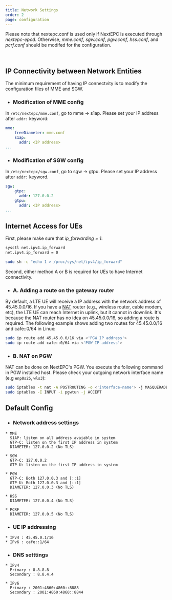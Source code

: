 ```yaml
---
title: Network Settings
order: 2
page: configuration
---
```


Please note that nextepc.conf is used only if NextEPC is executed through *nextepc-epcd*. Otherwise, *mme.conf*, *sgw.conf*, *pgw.conf*, *hss.conf*, and *pcrf.conf* should be modifed for the configuration. 

<br/>

## IP Connectivity between Network Entities

The minimum requirement of having IP connectvity is to modify the configuration files of MME and SGW.


* ### Modification of MME config
In `/etc/nextepc/mme.conf`, go to mme &rarr; s1ap. Please set your IP address after `addr:` keyword:
```yaml
mme:
    freeDiameter: mme.conf
    s1ap:
      addr: <IP address>
...
```

* ### Modification of SGW config
In `/etc/nextepc/sgw.conf`, go to sgw &rarr; gtpu. Please set your IP address after `addr:` keyword.

```yaml
sgw:
    gtpc:
      addr: 127.0.0.2
    gtpu:
      addr: <IP address>
...
```

## Internet Access for UEs
First, please make sure that *ip_forwarding = 1*:
```bash
sysctl net.ipv4.ip_forward
net.ipv4.ip_forward = 0

sudo sh -c "echo 1 > /proc/sys/net/ipv4/ip_forward"
```

Second, either method A or B is required for UEs to have Internet connectivity.

* ### A. Adding a route on the gateway router
By default, a LTE UE will receive a IP address with the network address of 45.45.0.0/16. If you have a [NAT](https://en.wikipedia.org/wiki/Network_address_translation) router (e.g., wireless router, cable modem, etc), the LTE UE can reach Internet in uplink, but it cannot in downlink. It's because the NAT router has no idea on 45.45.0.0/16, so adding a route is required. The following example shows adding two routes for 45.45.0.0/16 and cafe::0/64 in Linux:
```bash
sudo ip route add 45.45.0.0/16 via <'PGW IP address'>
sudo ip route add cafe::0/64 via <'PGW IP address'>
```

* ### B. NAT on PGW
NAT can be done on NextEPC's PGW. You execute the following command in PGW installed host. Please check your outgoing network interface name (e.g `enp0s25`, `wls3`):
```bash
sudo iptables -t nat -A POSTROUTING -o <'interface-name'> -j MASQUERADE
sudo iptables -I INPUT -i pgwtun -j ACCEPT
```


## Default Config

* ### Network address settings
```
* MME
  S1AP: listen on all address avaiable in system
  GTP-C: listen on the first IP address in system
  DIAMETER: 127.0.0.2 (No TLS)

* SGW
  GTP-C: 127.0.0.2
  GTP-U: listen on the first IP address in system

* PGW
  GTP-C: Both 127.0.0.3 and [::1]
  GTP-U: Both 127.0.0.3 and [::1]
  DIAMETER: 127.0.0.3 (No TLS)

* HSS
  DIAMETER: 127.0.0.4 (No TLS)

* PCRF
  DIAMETER: 127.0.0.5 (No TLS)
```

* ### UE IP addressing
```
* IPv4 : 45.45.0.1/16
* IPv6 : cafe::1/64
```

* ### DNS setttings
```
* IPv4
  Primary : 8.8.8.8 
  Secondary : 8.8.4.4

* IPv6
  Primary : 2001:4860:4860::8888
  Secondary : 2001:4860:4860::8844
```
